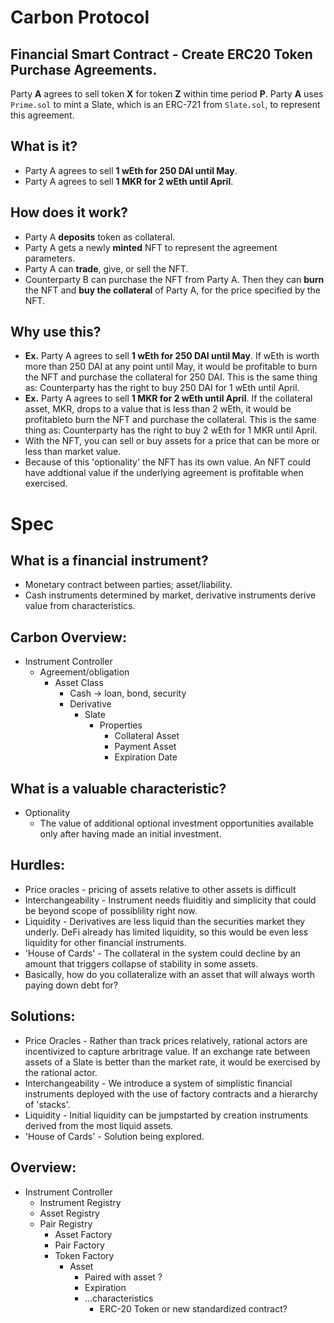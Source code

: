 # Carbon Protocol
## Financial Smart Contract - Create ERC20 Token Purchase Agreements.
Party **A** agrees to sell token **X** for token **Z** within time period **P**.
Party **A** uses `Prime.sol` to mint a Slate, which is an ERC-721 from `Slate.sol`, to represent this agreement.

## What is it?
- Party A agrees to sell **1 wEth for 250 DAI until May**.
- Party A agrees to sell **1 MKR for 2 wEth until April**.

## How does it work?
- Party A **deposits** token as collateral.
- Party A gets a newly **minted** NFT to represent the agreement parameters.
- Party A can **trade**, give, or sell the NFT.
- Counterparty B can purchase the NFT from Party A. Then they can **burn** the NFT and **buy the collateral** of Party A, for the price specified by the NFT.

## Why use this?    
- **Ex.** Party A agrees to sell **1 wEth for 250 DAI until May**. If wEth is worth more than 250 DAI at any point until May, it would be profitable to burn the NFT and purchase the collateral for 250 DAI. This is the same thing as: Counterparty has the right to buy 250 DAI for 1 wEth until April.
- **Ex.** Party A agrees to sell **1 MKR for 2 wEth until April**. If the collateral asset, MKR, drops to a value that is less than 2 wEth, it would be profitableto burn the NFT and purchase the collateral. This is the same thing as: Counterparty has the right to buy 2 wEth for 1 MKR until April.
- With the NFT, you can sell or buy assets for a price that can be more or less than market value.
- Because of this 'optionality' the NFT has its own value. An NFT could have addtional value if the underlying agreement is profitable when exercised.


# Spec
## What is a financial instrument?
- Monetary contract between parties; asset/liability.
- Cash instruments determined by market, derivative instruments derive value from characteristics.

## Carbon Overview:
- Instrument Controller
    - Agreement/obligation
        - Asset Class
            - Cash -> loan, bond, security
            - Derivative
                - Slate
                    - Properties
                        - Collateral Asset
                        - Payment Asset
                        - Expiration Date

## What is a valuable characteristic?
* Optionality
    - The value of additional optional investment opportunities available only after having made an initial investment.

## Hurdles:
* Price oracles - pricing of assets relative to other assets is difficult
* Interchangeability - Instrument needs fluiditiy and simplicity that could be beyond scope of possiblility right now.
* Liquidity - Derivatives are less liquid than the securities market they underly. DeFi already has limited liquidity, 
    so this would be even less liquidity for other financial instruments.
* 'House of Cards' - The collateral in the system could decline by an amount that triggers collapse of stability in some assets.
* Basically, how do you collateralize with an asset that will always worth paying down debt for?

## Solutions:
* Price Oracles - Rather than track prices relatively, rational actors are incentivized to capture arbritrage value. If an exchange rate between assets of a Slate is better than the market rate, it would be exercised by the rational actor.
* Interchangeability - We introduce a system of simplistic financial instruments deployed with the use of factory contracts and a hierarchy of 'stacks'.
* Liquidity - Initial liquidity can be jumpstarted by creation instruments derived from the most liquid assets.
* 'House of Cards' - Solution being explored.

## Overview:
- Instrument Controller
    - Instrument Registry
    - Asset Registry
    - Pair Registry
        - Asset Factory
        - Pair Factory
        - Token Factory
            - Asset
                - Paired with asset ?
                - Expiration
                - ...characteristics
                    - ERC-20 Token or new standardized contract?